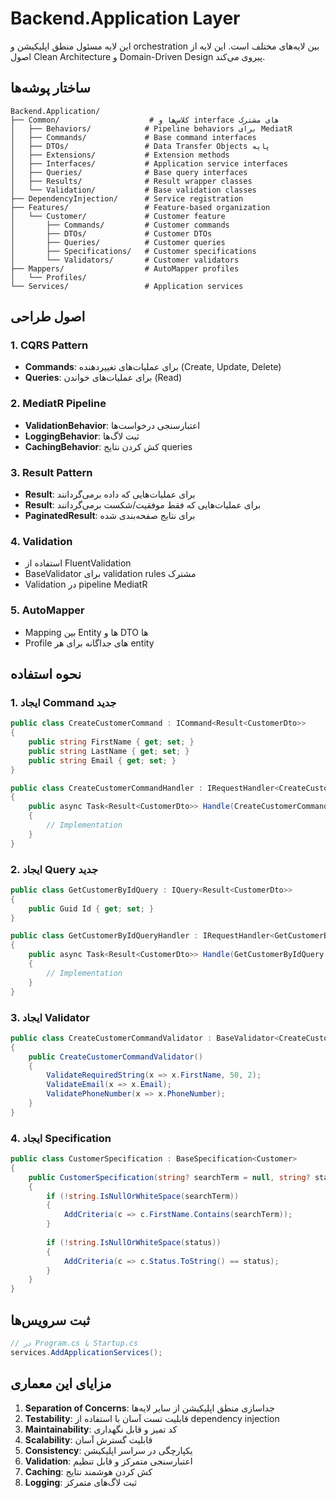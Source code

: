 # Backend.Application Layer

این لایه مسئول منطق اپلیکیشن و orchestration بین لایه‌های مختلف است. این لایه از اصول Clean Architecture و Domain-Driven Design پیروی می‌کند.

## ساختار پوشه‌ها

```
Backend.Application/
├── Common/                    # کلاس‌ها و interface های مشترک
│   ├── Behaviors/            # Pipeline behaviors برای MediatR
│   ├── Commands/             # Base command interfaces
│   ├── DTOs/                 # Data Transfer Objects پایه
│   ├── Extensions/           # Extension methods
│   ├── Interfaces/           # Application service interfaces
│   ├── Queries/              # Base query interfaces
│   ├── Results/              # Result wrapper classes
│   └── Validation/           # Base validation classes
├── DependencyInjection/      # Service registration
├── Features/                 # Feature-based organization
│   └── Customer/             # Customer feature
│       ├── Commands/         # Customer commands
│       ├── DTOs/             # Customer DTOs
│       ├── Queries/          # Customer queries
│       ├── Specifications/   # Customer specifications
│       └── Validators/       # Customer validators
├── Mappers/                  # AutoMapper profiles
│   └── Profiles/
└── Services/                 # Application services
```

## اصول طراحی

### 1. CQRS Pattern
- **Commands**: برای عملیات‌های تغییردهنده (Create, Update, Delete)
- **Queries**: برای عملیات‌های خواندن (Read)

### 2. MediatR Pipeline
- **ValidationBehavior**: اعتبارسنجی درخواست‌ها
- **LoggingBehavior**: ثبت لاگ‌ها
- **CachingBehavior**: کش کردن نتایج queries

### 3. Result Pattern
- **Result<T>**: برای عملیات‌هایی که داده برمی‌گردانند
- **Result**: برای عملیات‌هایی که فقط موفقیت/شکست برمی‌گردانند
- **PaginatedResult<T>**: برای نتایج صفحه‌بندی شده

### 4. Validation
- استفاده از FluentValidation
- BaseValidator برای validation rules مشترک
- Validation در pipeline MediatR

### 5. AutoMapper
- Mapping بین Entity ها و DTO ها
- Profile های جداگانه برای هر entity

## نحوه استفاده

### 1. ایجاد Command جدید

```csharp
public class CreateCustomerCommand : ICommand<Result<CustomerDto>>
{
    public string FirstName { get; set; }
    public string LastName { get; set; }
    public string Email { get; set; }
}

public class CreateCustomerCommandHandler : IRequestHandler<CreateCustomerCommand, Result<CustomerDto>>
{
    public async Task<Result<CustomerDto>> Handle(CreateCustomerCommand request, CancellationToken cancellationToken)
    {
        // Implementation
    }
}
```

### 2. ایجاد Query جدید

```csharp
public class GetCustomerByIdQuery : IQuery<Result<CustomerDto>>
{
    public Guid Id { get; set; }
}

public class GetCustomerByIdQueryHandler : IRequestHandler<GetCustomerByIdQuery, Result<CustomerDto>>
{
    public async Task<Result<CustomerDto>> Handle(GetCustomerByIdQuery request, CancellationToken cancellationToken)
    {
        // Implementation
    }
}
```

### 3. ایجاد Validator

```csharp
public class CreateCustomerCommandValidator : BaseValidator<CreateCustomerCommand>
{
    public CreateCustomerCommandValidator()
    {
        ValidateRequiredString(x => x.FirstName, 50, 2);
        ValidateEmail(x => x.Email);
        ValidatePhoneNumber(x => x.PhoneNumber);
    }
}
```

### 4. ایجاد Specification

```csharp
public class CustomerSpecification : BaseSpecification<Customer>
{
    public CustomerSpecification(string? searchTerm = null, string? status = null)
    {
        if (!string.IsNullOrWhiteSpace(searchTerm))
        {
            AddCriteria(c => c.FirstName.Contains(searchTerm));
        }
        
        if (!string.IsNullOrWhiteSpace(status))
        {
            AddCriteria(c => c.Status.ToString() == status);
        }
    }
}
```

## ثبت سرویس‌ها

```csharp
// در Program.cs یا Startup.cs
services.AddApplicationServices();
```

## مزایای این معماری

1. **Separation of Concerns**: جداسازی منطق اپلیکیشن از سایر لایه‌ها
2. **Testability**: قابلیت تست آسان با استفاده از dependency injection
3. **Maintainability**: کد تمیز و قابل نگهداری
4. **Scalability**: قابلیت گسترش آسان
5. **Consistency**: یکپارچگی در سراسر اپلیکیشن
6. **Validation**: اعتبارسنجی متمرکز و قابل تنظیم
7. **Caching**: کش کردن هوشمند نتایج
8. **Logging**: ثبت لاگ‌های متمرکز 